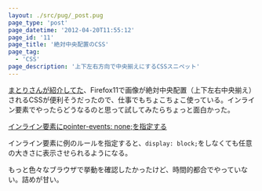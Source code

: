 ```yaml
---
layout: ./src/pug/_post.pug
page_type: 'post'
page_datetime: '2012-04-20T11:55:12'
page_id: '11'
page_title: '絶対中央配置のCSS'
page_tag:
  - 'CSS'
page_description: '上下左右方向で中央揃えにするCSSスニペット'
---
```

[まとりさんが紹介してた](http://unformedbuilding.com/articles/firefox-style-center-middle-aligned-css/)、Firefox11で画像が絶対中央配置（上下左右中央揃え）されるCSSが便利そうだったので、仕事でもちょこちょこ使っている。インライン要素でやったらどうなるのと思って試してみたらちょっと面白かった。

[インライン要素にpointer-events: none;を指定する](/demo/10.html)

インライン要素に例のルールを指定すると、`display: block;`をしなくても任意の大きさに表示させられるようになる。

もっと色々なブラウザで挙動を確認したかったけど、時間的都合でやっていない。詰めが甘い。
